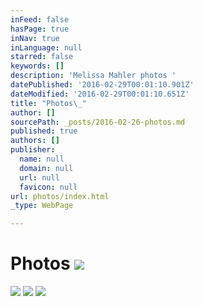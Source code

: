 ```yaml
---
inFeed: false
hasPage: true
inNav: true
inLanguage: null
starred: false
keywords: []
description: 'Melissa Mahler photos '
datePublished: '2016-02-29T00:01:10.901Z'
dateModified: '2016-02-29T00:01:10.651Z'
title: "Photos\_"
author: []
sourcePath: _posts/2016-02-26-photos.md
published: true
authors: []
publisher:
  name: null
  domain: null
  url: null
  favicon: null
url: photos/index.html
_type: WebPage

---
```

# Photos ![](https://s3-us-west-2.amazonaws.com/the-grid-img/p/c9f313cbb78d791a36fdad0e756f25d1d7f4082f.jpg)
![](https://the-grid-user-content.s3-us-west-2.amazonaws.com/6a9bbaab-145f-48c8-ad6a-1bf4cac1bc58.jpg)
![](https://the-grid-user-content.s3-us-west-2.amazonaws.com/cb133f7a-8f74-413a-b44e-02bcd31c3dc4.jpg)
![](https://the-grid-user-content.s3-us-west-2.amazonaws.com/b4840b2d-07f0-47d0-9325-05958749f9de.jpg)